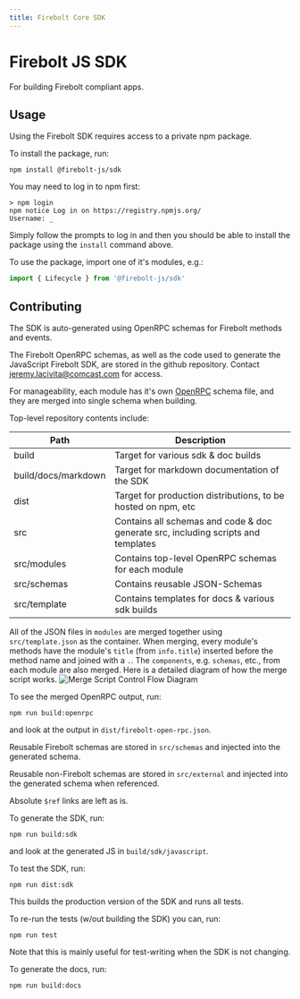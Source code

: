 ```yaml
---
title: Firebolt Core SDK
---
```

# Firebolt JS SDK
For building Firebolt compliant apps.

## Usage
Using the Firebolt SDK requires access to a private npm package.

To install the package, run:

```
npm install @firebolt-js/sdk
```

You may need to log in to npm first:

```
> npm login
npm notice Log in on https://registry.npmjs.org/
Username: _
```

Simply follow the prompts to log in and then you should be able to install the package using the `install` command above.


To use the package, import one of it's modules, e.g.:

```js
import { Lifecycle } from '@firebolt-js/sdk'
```

## Contributing
The SDK is auto-generated using OpenRPC schemas for Firebolt methods and events.

The Firebolt OpenRPC schemas, as well as the code used to generate the JavaScript Firebolt SDK, are stored in the github repository. Contact [jeremy.lacivita@comcast.com](mailto:jeremy.lacivita@comcast.com) for access.

For manageability, each module has it's own [OpenRPC](https://spec.open-rpc.org) schema file, and they are merged into single schema when building.

Top-level repository contents include:

| Path | Description |
|------|-------------|
| build | Target for various sdk & doc builds |
| build/docs/markdown | Target for markdown documentation of the SDK |
| dist | Target for production distributions, to be hosted on npm, etc |
| src | Contains all schemas and code & doc generate src, including scripts and templates
| src/modules| Contains top-level OpenRPC schemas for each module |
| src/schemas| Contains reusable JSON-Schemas |
| src/template| Contains templates for docs & various sdk builds |


All of the JSON files in `modules` are merged together using `src/template.json` as the container. When merging, every module's methods have the module's `title` (from `info.title`) inserted before the method name and joined with a `.`. The `components`, e.g. `schemas`, etc., from each module are also merged. Here is a detailed diagram of how the merge script works.
![Merge Script Control Flow Diagram](./merge-script-control-flow.svg)

To see the merged OpenRPC output, run:

```
npm run build:openrpc
```

and look at the output in `dist/firebolt-open-rpc.json`.

Reusable Firebolt schemas are stored in `src/schemas` and injected into the generated schema.

Reusable non-Firebolt schemas are stored in `src/external` and injected into the generated schema when referenced.

Absolute `$ref` links are left as is.

To generate the SDK, run:

```
npm run build:sdk
```

and look at the generated JS in `build/sdk/javascript`.

To test the SDK, run:

```
npm run dist:sdk
```

This builds the production version of the SDK and runs all tests.

To re-run the tests (w/out building the SDK) you can, run:

```
npm run test
```

Note that this is mainly useful for test-writing when the SDK is not changing.

To generate the docs, run:

```
npm run build:docs
```
